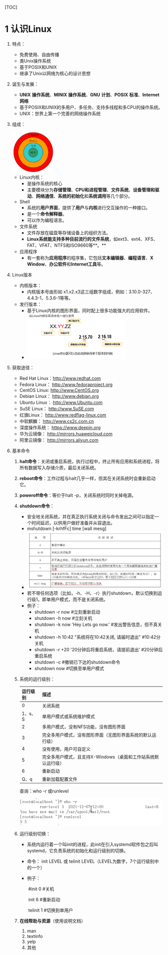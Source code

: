 [TOC]



# 1 认识Linux

1. 特点：

   - 免费使用、自由传播
   - 类Unix操作系统
   - 基于POSIX和UNIX
   - 继承了Unix以网络为核心的设计思想

2. 诞生与发展：

   - **UNIX** **操作系统**、**MINIX** **操作系统**、**GNU** **计划**、**POSIX** **标准**、**Internet** **网络**
   - 基于POSIX和UNIX的多用户、多任务、支持多线程和多CPU的操作系统。
   - UNIX：世界上第一个完善的网络操作系统

3. 组成：

   <img src="Linux.assets/image-20211207113504322.png" alt="image-20211207113504322" style="zoom: 33%;" />

   - Linux内核：
     - 是操作系统的核心
     - 主要模块分为**存储管理**、**CPU和进程管理**、**文件系统**、**设备管理和驱动**、**网络通信**、**系统的初始化**和**系统调用**等几个部分。
   - Shell
     - 系统的**用户界面**，提供了**用户**与**内核**进行交互操作的一种接口。
     - 是一个**命令解释器**。
     - 可以作为编程语言。
   - 文件系统
     - 文件存放在磁盘等存储设备上的组织方法。
     -  **Linux系统能支持多种目前流行的文件系统**，如ext3、ext4、XFS、FAT、VFAT、NTFS和ISO9660等**。** 
   - 应用程序
     - 有一套称为**应用程序**的程序集，它包括**文本编辑器**、**编程语言**、**X Window**、**办公软件**和**Internet工具**等。

4. Linux版本

   - 内核版本：
     - 内核版本号由形如 x1.x2.x3这三组数字组成，例如：3.10.0-327、4.4.3-1、5.3.6-1等等。
   - 发行版本：
     - 基于Linux内核的图形界面，同时配上很多功能强大的应用软件。
     - <img src="Linux.assets/image-20211207114507539.png" alt="image-20211207114507539" style="zoom:50%;" />

5. 获取途径：

   - Red Hat Linux：http://www.redhat.com
   - Fedora Linux： http://www.fedoraproject.org
   - CentOS Linux: http://www.CentOS.org
   - Debian Linux： http://www.debian.org
   - Ubuntu Linux： http://www.Ubuntu.com
   - SuSE Linux： http://www.SuSE.com
   - 红旗Linux：  http://www.redflag-linux.com
   - 中软麒麟：   http://www.cs2c.com.cn
   - 深度操作系统：  https://www.deepin.org
   - 华为云镜像：  http://mirrors.huaweicloud.com
   - 阿里云镜像：  http://mirrors.aliyun.com

6. 基本命令

   1. **halt命令**：关闭或重启系统，执行过程中，终止所有应用和系统进程，将所有数据写入存储介质，最后关闭系统。

   2. **reboot命令**：工作过程与halt几乎一样，但其在关闭系统时会重新启动它。

   3. **poweroff命令**：等价于halt -p，关闭系统时同时关掉电源。

   4. **shutdown命令**：

      - 安全地关闭系统，并在真正执行系统关闭与命令发出之间可以指定一个时间延迟，以供用户做好准备并从容退出。
      - mshutdown [-krhfFc] time [wall mesg]
      - ![image-20211207133012881](Linux.assets/image-20211207133012881.png)
      - 若不带任何选项（比如，-h、-H、-r）执行shutdown，默认切换到运行级1，即单用户模式，而不是关闭系统。
      - 例子：
        -  shutdown -r now  #立刻重新启动
        -  shutdown -h now  #立刻关机
        -  shutdown -k now 'Hey Lets go now.' #发出警告信息，但不真关机
        -  shutdown -h 10:42 "系统将在10:42关闭, 请届时退出" #10:42分关机
        -  shutdown -r +20 '20分钟后将重启系统，请提前退出'  #20分钟后重启系统
        -  shutdown -c  #撤销已下达的shutdown命令
        - shutdown now  #切换至单用户模式

   5. 系统的运行级别：

      | 运行级别 | 描述                                                         |
      | -------- | ------------------------------------------------------------ |
      | 0        | 关闭系统                                                     |
      | 1、s、S  | 单用户模式或系统维护模式                                     |
      | 2        | 多用户模式，没有NFS功能，没有图形界面                        |
      | 3        | 完全多用户模式，没有图形界面（无图形界面系统的默认运行级）   |
      | 4        | 没有使用，用户可自定义                                       |
      | 5        | 完全多用户模式，且支持X-Windows（桌面和工作站系统默认运行级） |
      | 6        | 重新启动                                                     |
      | Q、q     | 重新加载配置文件                                             |

      查询：who -r 或runlevel

      ![image-20211207133958190](Linux.assets/image-20211207133958190.png)

   6. 运行级别切换：

      - 系统内运行着一个叫init的进程，此init在引入systemd软件包之后叫systemd，它负责系统的初始化和运行级别的切换。

      - 命令： init LEVEL 或 telinit LEVEL（LEVEL为数字，7个运行级别中的一个）

      - 例子：

        ​	#init 0 #关机

        ​	 init 6 #重新启动

        ​     telinit 1 #切换到单用户

   7. **在线帮助与资源**（使用说明文档）

      1. man
      2. textinfo
      3. yelp
      4. 其他


